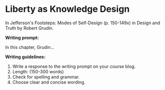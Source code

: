 # Liberty as Knowledge Design

In Jefferson's Footsteps: Modes of Self-Design (p. 150-149x) in Design and Truth by Robert Grudin.

**Writing prompt:**

In this chapter, Grudin...

**Writing guidelines:**

1. Write a response to the writing prompt on your course blog.
2. Length: (150-300 words)
3. Check for spelling and grammar.
4. Choose clear and concise wording.
